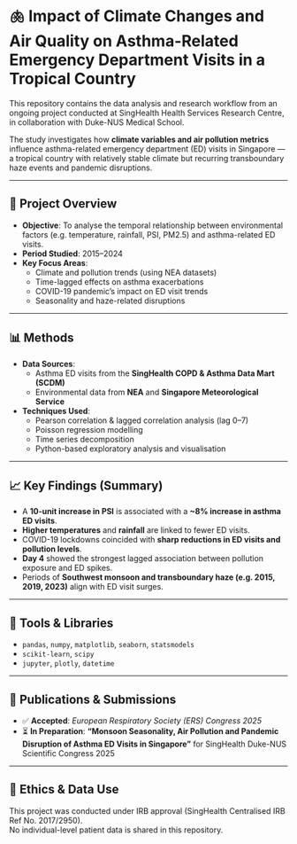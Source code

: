 # 🫁 Impact of Climate Changes and Air Quality on Asthma-Related Emergency Department Visits in a Tropical Country

This repository contains the data analysis and research workflow from an ongoing project conducted at SingHealth Health Services Research Centre, in collaboration with Duke-NUS Medical School.

The study investigates how **climate variables and air pollution metrics** influence asthma-related emergency department (ED) visits in Singapore — a tropical country with relatively stable climate but recurring transboundary haze events and pandemic disruptions.

---

## 📌 Project Overview

- **Objective**: To analyse the temporal relationship between environmental factors (e.g. temperature, rainfall, PSI, PM2.5) and asthma-related ED visits.
- **Period Studied**: 2015–2024
- **Key Focus Areas**:
  - Climate and pollution trends (using NEA datasets)
  - Time-lagged effects on asthma exacerbations
  - COVID-19 pandemic’s impact on ED visit trends
  - Seasonality and haze-related disruptions

---

## 📊 Methods

- **Data Sources**:
  - Asthma ED visits from the **SingHealth COPD & Asthma Data Mart (SCDM)**
  - Environmental data from **NEA** and **Singapore Meteorological Service**
- **Techniques Used**:
  - Pearson correlation & lagged correlation analysis (lag 0–7)
  - Poisson regression modelling
  - Time series decomposition
  - Python-based exploratory analysis and visualisation

---

## 📈 Key Findings (Summary)

- A **10-unit increase in PSI** is associated with a **~8% increase in asthma ED visits**.
- **Higher temperatures** and **rainfall** are linked to fewer ED visits.
- COVID-19 lockdowns coincided with **sharp reductions in ED visits and pollution levels**.
- **Day 4** showed the strongest lagged association between pollution exposure and ED spikes.
- Periods of **Southwest monsoon and transboundary haze (e.g. 2015, 2019, 2023)** align with ED visit surges.

---

## 🧪 Tools & Libraries

- `pandas`, `numpy`, `matplotlib`, `seaborn`, `statsmodels`
- `scikit-learn`, `scipy`
- `jupyter`, `plotly`, `datetime`

---

## 📝 Publications & Submissions

- ✅ **Accepted**: *European Respiratory Society (ERS) Congress 2025*
- ⏳ **In Preparation**: **“Monsoon Seasonality, Air Pollution and Pandemic Disruption of Asthma ED Visits in Singapore”** for SingHealth Duke-NUS Scientific Congress 2025

---

## 📜 Ethics & Data Use

This project was conducted under IRB approval (SingHealth Centralised IRB Ref No. 2017/2950).  
No individual-level patient data is shared in this repository.

